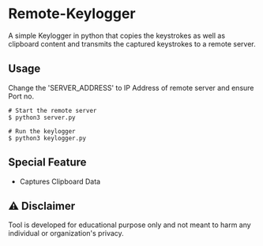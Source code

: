 # Remote-Keylogger
A simple Keylogger in python that copies the keystrokes as well as clipboard content and transmits the captured keystrokes to a remote server.

## Usage
Change the 'SERVER_ADDRESS' to IP Address of remote server and ensure Port no.

```
# Start the remote server 
$ python3 server.py  

# Run the keylogger  
$ python3 keylogger.py
```

## Special Feature
* Captures Clipboard Data

## :warning: Disclaimer
Tool is developed for educational purpose only and not meant to harm any individual or organization's privacy.
